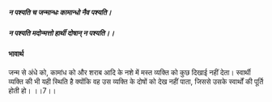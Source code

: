 ##### न पश्यति च जन्मान्धः कामान्धो नैव पश्यति।
##### न पश्यति मदोन्मत्तो हार्थी दोषान् न पश्यति।। 

#### भावार्थ

जन्म से अंधे को, कामांध को और शराब आदि के नशे में मस्त व्यक्ति को कुछ दिखाई नहीं देता। स्वार्थी व्यक्ति की भी यही स्थिति है क्योंकि वह उस व्यक्ति के दोषों को देख नहीं पाता, जिससे उसके स्वार्थों की पूर्ति होती हो। ।।7।।